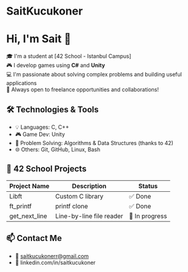 # SaitKucukoner
# Hi, I'm Sait 👋
🎓 I'm a student at [42 School - Istanbul Campus]  
🎮 I develop games using **C#** and **Unity**  
💻 I'm passionate about solving complex problems and building useful applications  
🚀 Always open to freelance opportunities and collaborations!

## 🛠️ Technologies & Tools
- 💡 Languages: C, C++
- 🎮 Game Dev: Unity
- 🧠 Problem Solving: Algorithms & Data Structures (thanks to 42)
- 🌐 Others: Git, GitHub, Linux, Bash

## 📂 42 School Projects
| Project Name     | Description                  | Status     |
|------------------|------------------------------|------------|
| Libft            | Custom C library             | ✅ Done     |
| ft_printf        | printf clone                 | ✅ Done     |
| get_next_line    | Line-by-line file reader     | 🔄 In progress |

## 📫 Contact Me
- 📧 saitkucukonerr@gmail.com
- 💼 linkedin.com/in/saitkucukoner
